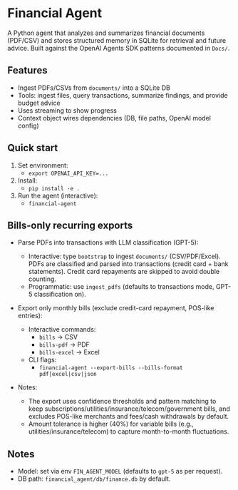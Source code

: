 # Financial Agent

A Python agent that analyzes and summarizes financial documents (PDF/CSV) and stores structured memory in SQLite for retrieval and future advice. Built against the OpenAI Agents SDK patterns documented in `Docs/`.

## Features
- Ingest PDFs/CSVs from `documents/` into a SQLite DB
- Tools: ingest files, query transactions, summarize findings, and provide budget advice
- Uses streaming to show progress
- Context object wires dependencies (DB, file paths, OpenAI model config)

## Quick start
1. Set environment:
   - `export OPENAI_API_KEY=...`
2. Install:
   - `pip install -e .`
3. Run the agent (interactive):
   - `financial-agent`  

## Bills-only recurring exports
- Parse PDFs into transactions with LLM classification (GPT-5):
  - Interactive: type `bootstrap` to ingest `documents/` (CSV/PDF/Excel). PDFs are classified and parsed into transactions (credit card + bank statements). Credit card repayments are skipped to avoid double counting.
  - Programmatic: use `ingest_pdfs` (defaults to transactions mode, GPT-5 classification on).

- Export only monthly bills (exclude credit-card repayment, POS-like entries):
  - Interactive commands:
    - `bills` → CSV
    - `bills-pdf` → PDF
    - `bills-excel` → Excel
  - CLI flags:
    - `financial-agent --export-bills --bills-format pdf|excel|csv|json`

- Notes:
  - The export uses confidence thresholds and pattern matching to keep subscriptions/utilities/insurance/telecom/government bills, and excludes POS-like merchants and fees/cash withdrawals by default.
  - Amount tolerance is higher (40%) for variable bills (e.g., utilities/insurance/telecom) to capture month-to-month fluctuations.


## Notes
- Model: set via env `FIN_AGENT_MODEL` (defaults to `gpt-5` as per request).
- DB path: `financial_agent/db/finance.db` by default.
